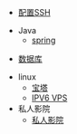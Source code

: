 - [配置SSH](git/ssh)  
* Java  
    - [spring](java/spring)
- [数据库](sql/sql)
* linux
    - [宝塔 ](linux/宝塔.md)
    - [IPV6 VPS](linux/ipv6.md)  
* 私人影院
    - [私人影院](私人影院/私人影视.md)